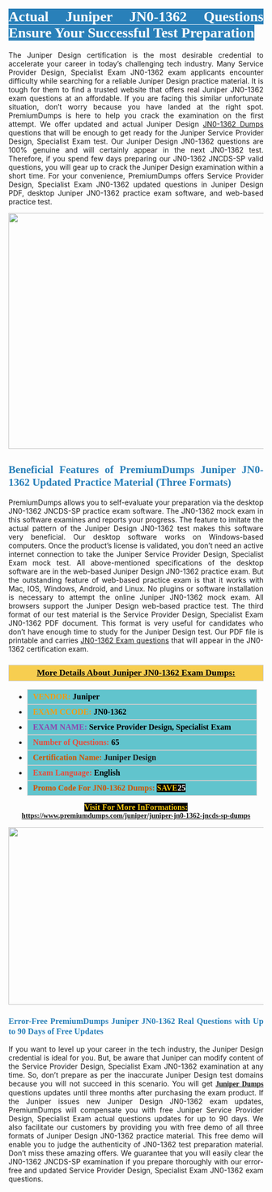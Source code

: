 <h1 style="text-align: justify;"><span style="color:#ffffff;"><span style="font-family:Georgia,serif;"><strong><span style="background-color:#2980b9;">Actual Juniper JN0-1362 Questions Ensure Your Successful Test Preparation</span></strong></span></span></h1>

<p style="text-align: justify;">The Juniper Design certification is the most desirable credential to accelerate your career in today’s challenging tech industry. Many Service Provider Design, Specialist Exam JN0-1362 exam applicants encounter difficulty while searching for a reliable Juniper Design practice material. It is tough for them to find a trusted website that offers real Juniper JN0-1362 exam questions at an affordable. If you are facing this similar unfortunate situation, don’t worry because you have landed at the right spot. PremiumDumps is here to help you crack the examination on the first attempt. We offer updated and actual Juniper Design <a href="https://www.premiumdumps.com/juniper/juniper-jn0-1362-jncds-sp-dumps">JN0-1362 Dumps</a> questions that will be enough to get ready for the Juniper Service Provider Design, Specialist Exam test. Our Juniper Design JN0-1362 questions are 100% genuine and will certainly appear in the next JN0-1362 test. Therefore, if you spend few days preparing our JN0-1362 JNCDS-SP valid questions, you will gear up to crack the Juniper Design examination within a short time. For your convenience, PremiumDumps offers Service Provider Design, Specialist Exam JN0-1362 updated questions in Juniper Design PDF, desktop Juniper JN0-1362 practice exam software, and web-based practice test.</p>

<p style="text-align: center;"><a href="https://www.premiumdumps.com/juniper/juniper-jn0-1362-jncds-sp-dumps"><img alt="" src="https://i.imgur.com/KJGzbJ2.jpeg" style="width: 700px; height: 465px;" /></a></p>

<h2 style="text-align: justify;"><span style="color:#2980b9;"><span style="font-family:Georgia,serif;"><strong>Beneficial Features of PremiumDumps Juniper JN0-1362 Updated Practice Material (Three Formats)</strong></span></span></h2>

<p style="text-align: justify;">PremiumDumps allows you to self-evaluate your preparation via the desktop JN0-1362 JNCDS-SP practice exam software. The JN0-1362 mock exam in this software examines and reports your progress. The feature to imitate the actual pattern of the Juniper Design JN0-1362 test makes this software very beneficial. Our desktop software works on Windows-based computers. Once the product’s license is validated, you don’t need an active internet connection to take the Juniper Service Provider Design, Specialist Exam mock test. All above-mentioned specifications of the desktop software are in the web-based Juniper Design JN0-1362 practice exam. But the outstanding feature of web-based practice exam is that it works with Mac, IOS, Windows, Android, and Linux. No plugins or software installation is necessary to attempt the online Juniper JN0-1362 mock exam. All browsers support the Juniper Design web-based practice test. The third format of our test material is the Service Provider Design, Specialist Exam JN0-1362 PDF document. This format is very useful for candidates who don’t have enough time to study for the Juniper Design test. Our PDF file is printable and carries <a href="https://www.premiumdumps.com/juniper/juniper-jn0-1362-jncds-sp-dumps">JN0-1362 Exam questions</a> that will appear in the JN0-1362 certification exam.</p>

<h3 style="background: #f7ce50; border: 1px solid rgb(204, 204, 204); padding: 5px 10px; text-align: center;"><span style="font-family:Georgia,serif;"><u><u><span style="color:#000000;"><span style="font-size:11pt"><span style="line-height:normal"><b><span style="font-size:13.0pt"><span cambria="">More Details About Juniper JN0-1362 Exam Dumps:</span></span></b></span></span></span></u></u></span></h3>

<ul>
	<li style="margin:0cm 10pt">
	<div style="background:#61c4cd; border: 1px solid rgb(204, 204, 204); padding: 5px 10px; text-align: justify;"><span style="font-family:Georgia,serif;"><span style="font-size:11pt"><span style="line-height:normal"><b><span style="font-size:12.0pt"><span new="" roman="" times=""><span style="color:#f39c12;">VENDOR:</span> <span style="color:#000000;">Juniper</span></span></span></b></span></span></span></div>
	</li>
	<li style="margin:0cm 10pt">
	<div style="background: #61c4cd; border: 1px solid rgb(204, 204, 204); padding: 5px 10px; text-align: justify;"><span style="font-family:Georgia,serif;"><span style="font-size:11pt"><span style="line-height:normal"><b><span style="font-size:12.0pt"><span new="" roman="" times=""><span style="color:#f39c12;">EXAM CCODE:</span> <span style="color:#000000;">JN0-1362</span></span></span></b></span></span></span></div>
	</li>
	<li style="margin:0cm 10pt">
	<div style="background: #61c4cd; border: 1px solid rgb(204, 204, 204); padding: 5px 10px; text-align: justify;"><span style="font-family:Georgia,serif;"><span style="font-size:11pt"><span style="line-height:normal"><b><span style="font-size:12.0pt"><span new="" roman="" times=""><span style="color:#8e44ad;">EXAM NAME:</span> <span style="color:#000000;">Service Provider Design, Specialist Exam</span></span></span></b></span></span></span></div>
	</li>
	<li style="margin:0cm 10pt">
	<div style="background: #61c4cd; border: 1px solid rgb(204, 204, 204); padding: 5px 10px;"><span style="font-family:Georgia,serif;"><span style="font-size:11pt"><span style="line-height:normal"><b><span style="font-size:12.0pt"><span new="" roman="" times=""><span style="color:#e74c3c;">Number of Questions:</span><span style="color:#000000;"><span style="color:#f1c40f;"> </span>65</span></span></span></b></span></span></span></div>
	</li>
	<li style="margin:0cm 10pt">
	<div style="background: #61c4cd; border: 1px solid rgb(204, 204, 204); padding: 5px 10px; text-align: justify;"><span style="font-family:Georgia,serif;"><span style="font-size:11pt"><span style="line-height:normal"><b><span style="font-size:12.0pt"><span new="" roman="" times=""><span style="color:#d35400;">Certification Name:</span> Juniper Design</span></span></b></span></span></span></div>
	</li>
	<li style="margin:0cm 10pt">
	<div style="background: #61c4cd; border: 1px solid rgb(204, 204, 204); padding: 5px 10px; text-align: justify;"><span style="font-family:Georgia,serif;"><span style="font-size:11pt"><span style="line-height:normal"><b><span style="font-size:12.0pt"><span new="" roman="" times=""><span style="color:#e74c3c;">Exam Language:</span> <span style="color:#000000;">English</span></span></span></b></span></span></span></div>
	</li>
	<li style="margin:0cm 10pt">
	<div style="background: #61c4cd; border: 1px solid rgb(204, 204, 204); padding: 5px 10px;"><span style="font-family:Georgia,serif;"><span style="font-size:11pt"><span style="line-height:normal"><b><span style="font-size:12.0pt"><span new="" roman="" times=""><span style="color:#d35400;">Promo Code For JN0-1362 Dumps:</span><span style="color:#f1c40f;"> <span style="background-color:#000000;">SAVE</span></span><span style="color:#ffffff;"><span style="background-color:#000000;">25</span></span></span></span></b></span></span></span></div>
	</li>
</ul>

<p style="text-align: center;"><span style="font-family:Georgia,serif;"><strong><span style="font-size:16px;"><span style="color:#f1c40f;"><span style="background-color:#000000;">Visit For More InFormations:</span></span></span> <a href="https://www.premiumdumps.com/juniper/juniper-jn0-1362-jncds-sp-dumps">https://www.premiumdumps.com/juniper/juniper-jn0-1362-jncds-sp-dumps</a></strong></span></p>

<p style="text-align: center;"><strong><strong><a href="https://www.premiumdumps.com/juniper/juniper-jn0-1362-jncds-sp-dumps"><img alt="" src="https://i.imgur.com/F18GQwv.jpeg" style="width: 700px; height: 350px;" /></a></strong></strong></p>

<h3 style="text-align: justify;"><span style="color:#2980b9;"><span style="font-family:Georgia,serif;"><strong><strong><strong>Error-Free PremiumDumps Juniper JN0-1362 Real Questions with Up to 90 Days of Free Updates</strong></strong></strong></span></span></h3>

<p style="text-align: justify;">If you want to level up your career in the tech industry, the Juniper Design credential is ideal for you. But, be aware that Juniper can modify content of the Service Provider Design, Specialist Exam JN0-1362 examination at any time. So, don’t prepare as per the inaccurate Juniper Design test domains because you will not succeed in this scenario. You will get <span style="font-family:Georgia,serif;"><strong><a href="https://www.premiumdumps.com/juniper-exam-dumps">Juniper Dumps</a></strong></span> questions updates until three months after purchasing the exam product. If the Juniper issues new Juniper Design JN0-1362 exam updates, PremiumDumps will compensate you with free Juniper Service Provider Design, Specialist Exam actual questions updates for up to 90 days. We also facilitate our customers by providing you with free demo of all three formats of Juniper Design JN0-1362 practice material. This free demo will enable you to judge the authenticity of JN0-1362 test preparation material. Don’t miss these amazing offers. We guarantee that you will easily clear the JN0-1362 JNCDS-SP examination if you prepare thoroughly with our error-free and updated Service Provider Design, Specialist Exam JN0-1362 exam questions.</p>
